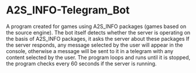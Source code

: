 # A2S_INFO-Telegram_Bot
A program created for games using A2S_INFO packages (games based on the source engine). 
The bot itself detects whether the server is operating on the basis of A2S_INFO packages, it asks the server about these packages
If the server responds, any message selected by the user will appear in the console, otherwise a message will be sent to it in a telegram with any content selected by the user. The program loops and runs until it is stopped, the program checks every 60 seconds if the server is running.
